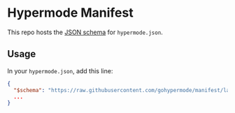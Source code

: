 # Hypermode Manifest

This repo hosts the [JSON schema](https://json-schema.org/) for `hypermode.json`.

## Usage

In your `hypermode.json`, add this line:

```json
{
  "$schema": "https://raw.githubusercontent.com/gohypermode/manifest/latest/hypermode.json",
  ...
}
```
